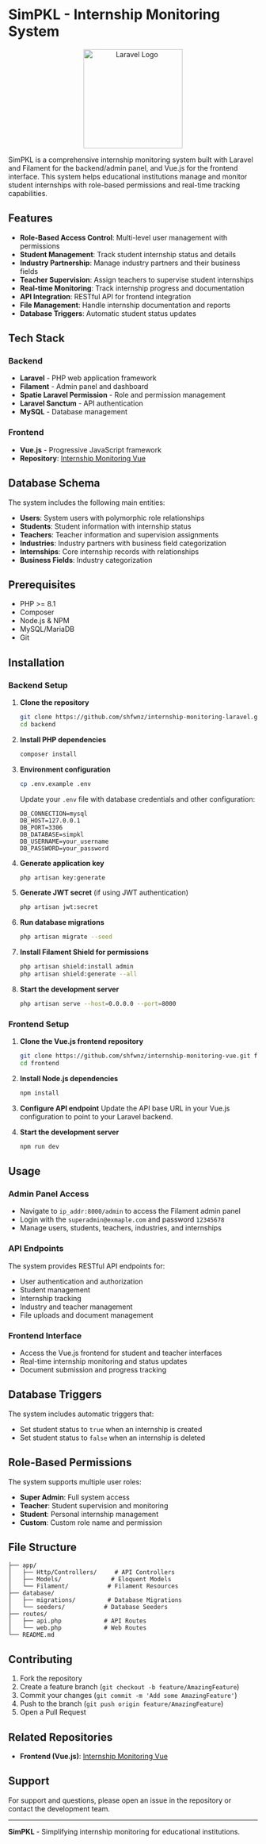 # SimPKL - Internship Monitoring System

<p align="center">
  <img src="https://raw.githubusercontent.com/laravel/art/master/logo-lockup/5%20SVG/2%20CMYK/1%20Full%20Color/laravel-logolockup-cmyk-red.svg" width="200" alt="Laravel Logo">
</p>

SimPKL is a comprehensive internship monitoring system built with Laravel and Filament for the backend/admin panel, and Vue.js for the frontend interface. This system helps educational institutions manage and monitor student internships with role-based permissions and real-time tracking capabilities.

## Features

- **Role-Based Access Control**: Multi-level user management with permissions
- **Student Management**: Track student internship status and details
- **Industry Partnership**: Manage industry partners and their business fields
- **Teacher Supervision**: Assign teachers to supervise student internships
- **Real-time Monitoring**: Track internship progress and documentation
- **API Integration**: RESTful API for frontend integration
- **File Management**: Handle internship documentation and reports
- **Database Triggers**: Automatic student status updates

## Tech Stack

### Backend
- **Laravel** - PHP web application framework
- **Filament** - Admin panel and dashboard
- **Spatie Laravel Permission** - Role and permission management
- **Laravel Sanctum** - API authentication
- **MySQL** - Database management

### Frontend
- **Vue.js** - Progressive JavaScript framework
- **Repository**: [Internship Monitoring Vue](https://github.com/shfwnz/internship-monitoring-vue.git)

## Database Schema

The system includes the following main entities:
- **Users**: System users with polymorphic role relationships
- **Students**: Student information with internship status
- **Teachers**: Teacher information and supervision assignments
- **Industries**: Industry partners with business field categorization
- **Internships**: Core internship records with relationships
- **Business Fields**: Industry categorization

## Prerequisites

- PHP >= 8.1
- Composer
- Node.js & NPM
- MySQL/MariaDB
- Git

## Installation

### Backend Setup

1. **Clone the repository**
   ```bash
   git clone https://github.com/shfwnz/internship-monitoring-laravel.git backend
   cd backend
   ```

2. **Install PHP dependencies**
   ```bash
   composer install
   ```

3. **Environment configuration**
   ```bash
   cp .env.example .env
   ```
   
   Update your `.env` file with database credentials and other configuration:
   ```env
   DB_CONNECTION=mysql
   DB_HOST=127.0.0.1
   DB_PORT=3306
   DB_DATABASE=simpkl
   DB_USERNAME=your_username
   DB_PASSWORD=your_password
   ```

4. **Generate application key**
   ```bash
   php artisan key:generate
   ```

5. **Generate JWT secret** (if using JWT authentication)
   ```bash
   php artisan jwt:secret
   ```

6. **Run database migrations**
   ```bash
   php artisan migrate --seed
   ```

7. **Install Filament Shield for permissions**
   ```bash
   php artisan shield:install admin
   php artisan shield:generate --all
   ```

8. **Start the development server**
    ```bash
    php artisan serve --host=0.0.0.0 --port=8000
    ```

### Frontend Setup

1. **Clone the Vue.js frontend repository**
   ```bash
   git clone https://github.com/shfwnz/internship-monitoring-vue.git frontend
   cd frontend
   ```

2. **Install Node.js dependencies**
   ```bash
   npm install
   ```

3. **Configure API endpoint**
   Update the API base URL in your Vue.js configuration to point to your Laravel backend.

4. **Start the development server**
   ```bash
   npm run dev
   ```

## Usage

### Admin Panel Access
- Navigate to `ip_addr:8000/admin` to access the Filament admin panel
- Login with the `superadmin@exmaple.com` and password `12345678`
- Manage users, students, teachers, industries, and internships

### API Endpoints
The system provides RESTful API endpoints for:
- User authentication and authorization
- Student management
- Internship tracking
- Industry and teacher management
- File uploads and document management

### Frontend Interface
- Access the Vue.js frontend for student and teacher interfaces
- Real-time internship monitoring and status updates
- Document submission and progress tracking

## Database Triggers

The system includes automatic triggers that:
- Set student status to `true` when an internship is created
- Set student status to `false` when an internship is deleted

## Role-Based Permissions

The system supports multiple user roles:
- **Super Admin**: Full system access
- **Teacher**: Student supervision and monitoring
- **Student**: Personal internship management
- **Custom**: Custom role name and permission

## File Structure

```
├── app/
│   ├── Http/Controllers/     # API Controllers
│   ├── Models/              # Eloquent Models
│   └── Filament/           # Filament Resources
├── database/
│   ├── migrations/         # Database Migrations
│   └── seeders/           # Database Seeders
├── routes/
│   ├── api.php            # API Routes
│   └── web.php            # Web Routes
└── README.md
```

## Contributing

1. Fork the repository
2. Create a feature branch (`git checkout -b feature/AmazingFeature`)
3. Commit your changes (`git commit -m 'Add some AmazingFeature'`)
4. Push to the branch (`git push origin feature/AmazingFeature`)
5. Open a Pull Request

## Related Repositories

- **Frontend (Vue.js)**: [Internship Monitoring Vue](https://github.com/shfwnz/internship-monitoring-vue.git)

## Support

For support and questions, please open an issue in the repository or contact the development team.

---

**SimPKL** - Simplifying internship monitoring for educational institutions.